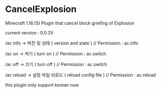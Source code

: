 # CancelExplosion
Minecraft 1.16.(5) Plugin that cancel block griefing of Explosion

current version : 0.0.2V

/ac info -> 버전 및 상태 ( version and state )   // Permission : ac.info

/ac on -> 켜기 ( turn on )  // Permission : ac.switch

/ac off -> 끄기 ( turn off ) // Permission : ac.switch

/ac reload -> 설정 파일 리로드 ( reload config file ) // Permission : ac.reload

this plugin only support korean now
